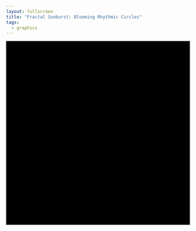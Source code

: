 ```yaml
---
layout: fullscreen
title: "Fractal Sunburst: Blooming Rhythmic Circles"
tags:
  - graphics
---
```


<canvas id="sunburstCanvas" width="700" height="700" style="background:black;display:block;margin:0 auto;"></canvas>
<script>
const canvas = document.getElementById('sunburstCanvas');
const ctx = canvas.getContext('2d');
const W = canvas.width, H = canvas.height;
const cx = W/2, cy = H/2;

// ---- Parameters ----
let t = 0;
const petalLayers = 6;        // How many circular layers of petals
const petalsPerLayer = 24;    // Petals around each layer
const baseRadius = 60;        // Starting radius of innermost layer
const layerGap = 38;          // Distance between petal rings
const trailAlpha = 0.10;      // 0.0 = no trail, 1.0 = no fade-out

// ---- Utilities ----
function pol2cart(r, theta) {
    return [cx + r * Math.cos(theta), cy + r * Math.sin(theta)];
}

// ---- Draw a single petal (ellipse) ----
function drawPetal(r, theta, scale, color, wobble=0) {
    ctx.save();
    const [x, y] = pol2cart(r, theta);
    ctx.translate(x, y);
    ctx.rotate(theta + Math.PI/2 + wobble); // orient petal outward

    ctx.beginPath();
    ctx.ellipse(0, 0, 18 * scale, 44 * scale, 0, 0, 2*Math.PI);
    ctx.fillStyle = color;
    ctx.shadowColor = 'white';
    ctx.shadowBlur = 22*scale;
    ctx.globalAlpha = 0.96;
    ctx.fill();
    ctx.globalAlpha = 1.0;
    ctx.restore();
}

// ---- Main Animation ----
function drawSunburst(t) {
    // Fading trails effect
    ctx.globalAlpha = 1-trailAlpha;
    ctx.fillStyle = "#000";
    ctx.fillRect(0,0,W,H);
    ctx.globalAlpha = 1.0;

    // Central radiating waves
    for (let k=0; k<4; k++) {
        let waveR = baseRadius + Math.sin(t/55 + k)*layerGap*3 + k*layerGap*1.1;
        let waveColor = `hsl(${(t*0.5 + k*66)%360}, 96%, 48%)`;
        ctx.beginPath();
        ctx.arc(cx, cy, waveR, 0, 2*Math.PI);
        ctx.strokeStyle = waveColor;
        ctx.globalAlpha = 0.25 + 0.08*Math.cos(t/19+k);
        ctx.lineWidth = 8 + 5*Math.sin(t/33+k*0.5);
        ctx.shadowColor = waveColor;
        ctx.shadowBlur = 16 + Math.sin(t/30+k)*4;
        ctx.stroke();
        ctx.globalAlpha = 1.0;
    }
    ctx.shadowBlur = 0;

    // Draw petal layers (fractal, rotating, pulsating)
    for (let l=0; l<petalLayers; l++) {
        let R = baseRadius + l*layerGap + 12*Math.sin(t/64+l);
        let petalN = petalsPerLayer + Math.floor(6 * Math.sin(t/140 + l));
        let rot = t/53 + l*Math.PI/8 + Math.sin(t/103+l*18); // per-layer rotation
        for (let j=0; j<petalN; j++) {
            let phi = rot + 2*Math.PI * j / petalN;
            // Each petal's "breathe" and wobble
            let sc = 0.75 + 0.20*Math.sin(t/36+l*2+phi*2+t/73)
                         + 0.11*Math.sin(t/17+phi*6+l*9+t/103);
            let wobble = 0.15 * Math.sin(t/54 + phi*3 + l*6) + 
                         0.07*Math.cos(t/75+phi*8+t/130);
            // Trippy color per petal and layer
            let hue = (t*1.6 + (360/petalLayers)*l + 220 + phi*85) % 360;
            let sat = 85 + 15*Math.sin(t/39-phi*2);
            let lum = 61 + 18*Math.cos(t/43+phi*2+l*13);
            drawPetal(R, phi, sc, `hsl(${hue},${sat}%,${lum}%)`,wobble);
        }
    }

    // Central pulsing core
    let corePulse = 24 + 22*Math.abs(Math.sin(t/47));
    let coreColor = `hsl(${(t*2.2)%360},98%,65%)`;
    ctx.beginPath();
    ctx.arc(cx, cy, corePulse, 0, 2*Math.PI);
    ctx.globalAlpha = 0.78+0.15*Math.sin(t/111);
    ctx.fillStyle = coreColor;
    ctx.shadowColor = "#fff";
    ctx.shadowBlur = 48 + 20*Math.sin(t/23);
    ctx.fill();
    ctx.globalAlpha = 1.0;
    ctx.shadowBlur = 0;

    // Central starburst tips with fractal recursion
    function drawStar(cx, cy, rad, arms, thick, depth, rot=0) {
        if (depth<=0) return;
        for (let a=0; a<arms; a++) {
            let ang = rot + a*2*Math.PI/arms;
            let x = cx + rad * Math.cos(ang);
            let y = cy + rad * Math.sin(ang);
            ctx.save();
            ctx.strokeStyle = `hsl(${(t*4+a*38)%360},100%,85%)`;
            ctx.lineWidth = thick * (0.9+0.20*Math.sin(t/56+ang*5));
            ctx.beginPath();
            ctx.moveTo(cx,cy);
            ctx.lineTo(x,y);
            ctx.globalAlpha = 0.33 + 0.15*Math.sin(t/61+a*7);
            ctx.shadowColor = '#fff';
            ctx.shadowBlur = 18;
            ctx.stroke();
            ctx.globalAlpha = 1.0;
            ctx.shadowBlur = 0;
            ctx.restore();

            // Recursive arms
            if (depth>1) {
                drawStar(x, y, rad*0.43, arms, thick*0.47, depth-1, ang+t/90);
            }
        }
    }
    drawStar(cx,cy,corePulse+19,8,7,3,t/210);

    ctx.shadowBlur = 0;
} // drawSunburst

function animate() {
    t += 1;
    drawSunburst(t);
    requestAnimationFrame(animate);
}
animate();
</script>
